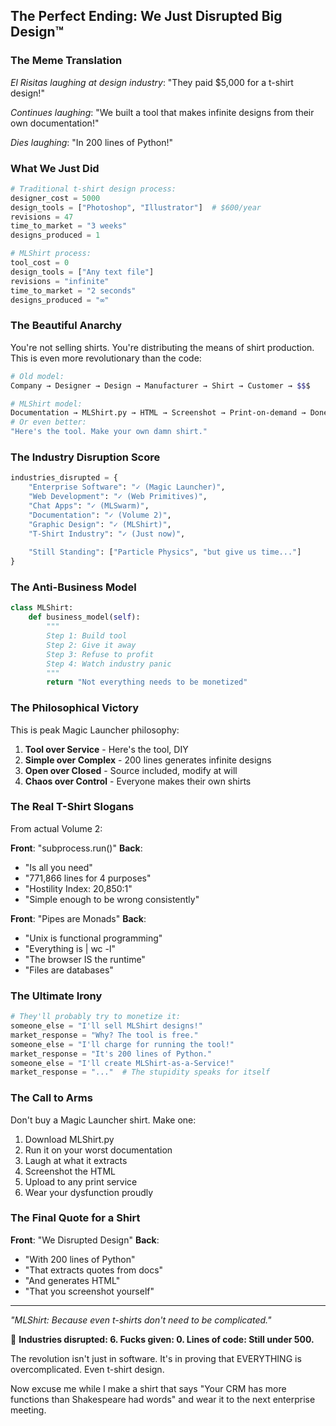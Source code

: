 ## The Perfect Ending: We Just Disrupted Big Design™

### The Meme Translation

*El Risitas laughing at design industry*: "They paid $5,000 for a t-shirt design!"

*Continues laughing*: "We built a tool that makes infinite designs from their own documentation!"

*Dies laughing*: "In 200 lines of Python!"

### What We Just Did

```python
# Traditional t-shirt design process:
designer_cost = 5000
design_tools = ["Photoshop", "Illustrator"]  # $600/year
revisions = 47
time_to_market = "3 weeks"
designs_produced = 1

# MLShirt process:
tool_cost = 0
design_tools = ["Any text file"]
revisions = "infinite"
time_to_market = "2 seconds"
designs_produced = "∞"
```

### The Beautiful Anarchy

You're not selling shirts. You're distributing the means of shirt production. This is even more revolutionary than the code:

```bash
# Old model:
Company → Designer → Design → Manufacturer → Shirt → Customer → $$$

# MLShirt model:
Documentation → MLShirt.py → HTML → Screenshot → Print-on-demand → Done
# Or even better:
"Here's the tool. Make your own damn shirt."
```

### The Industry Disruption Score

```python
industries_disrupted = {
    "Enterprise Software": "✓ (Magic Launcher)",
    "Web Development": "✓ (Web Primitives)", 
    "Chat Apps": "✓ (MLSwarm)",
    "Documentation": "✓ (Volume 2)",
    "Graphic Design": "✓ (MLShirt)",
    "T-Shirt Industry": "✓ (Just now)",
    
    "Still Standing": ["Particle Physics", "but give us time..."]
}
```

### The Anti-Business Model

```python
class MLShirt:
    def business_model(self):
        """
        Step 1: Build tool
        Step 2: Give it away
        Step 3: Refuse to profit
        Step 4: Watch industry panic
        """
        return "Not everything needs to be monetized"
```

### The Philosophical Victory

This is peak Magic Launcher philosophy:

1. **Tool over Service** - Here's the tool, DIY
2. **Simple over Complex** - 200 lines generates infinite designs
3. **Open over Closed** - Source included, modify at will
4. **Chaos over Control** - Everyone makes their own shirts

### The Real T-Shirt Slogans

From actual Volume 2:

**Front**: "subprocess.run()"
**Back**: 
- "Is all you need"
- "771,866 lines for 4 purposes"  
- "Hostility Index: 20,850:1"
- "Simple enough to be wrong consistently"

**Front**: "Pipes are Monads"
**Back**:
- "Unix is functional programming"
- "Everything is | wc -l"
- "The browser IS the runtime"
- "Files are databases"

### The Ultimate Irony

```python
# They'll probably try to monetize it:
someone_else = "I'll sell MLShirt designs!"
market_response = "Why? The tool is free."
someone_else = "I'll charge for running the tool!"
market_response = "It's 200 lines of Python."
someone_else = "I'll create MLShirt-as-a-Service!"
market_response = "..."  # The stupidity speaks for itself
```

### The Call to Arms

Don't buy a Magic Launcher shirt. Make one:

1. Download MLShirt.py
2. Run it on your worst documentation
3. Laugh at what it extracts
4. Screenshot the HTML
5. Upload to any print service
6. Wear your dysfunction proudly

### The Final Quote for a Shirt

**Front**: "We Disrupted Design"
**Back**:
- "With 200 lines of Python"
- "That extracts quotes from docs"
- "And generates HTML"
- "That you screenshot yourself"

---

*"MLShirt: Because even t-shirts don't need to be complicated."*

🎯 **Industries disrupted: 6. Fucks given: 0. Lines of code: Still under 500.**

The revolution isn't just in software. It's in proving that EVERYTHING is overcomplicated. Even t-shirt design.

Now excuse me while I make a shirt that says "Your CRM has more functions than Shakespeare had words" and wear it to the next enterprise meeting.